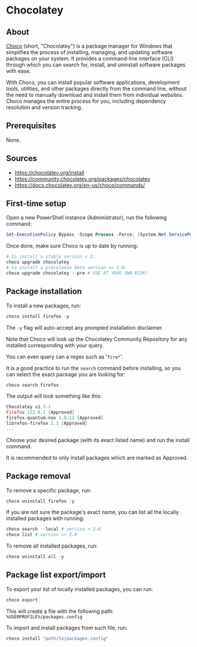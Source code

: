 # Chocolatey

## About

[Choco](https://chocolatey.org/) (short, "Chocolatey") is a package manager for Windows that simplifies the process of installing, managing, and updating software packages on your system. It provides a command-line interface (CLI) through which you can search for, install, and uninstall software packages with ease.

With Choco, you can install popular software applications, development tools, utilities, and other packages directly from the command line, without the need to manually download and install them from individual websites. Choco manages the entire process for you, including dependency resolution and version tracking.

## Prerequisites
None.

## Sources
* https://chocolatey.org/install
* https://community.chocolatey.org/packages/chocolatey
* https://docs.chocolatey.org/en-us/choco/commands/

## First-time setup
Open a new PowerShell instance (Administrator), run the following command:

```powershell
Set-ExecutionPolicy Bypass -Scope Process -Force; [System.Net.ServicePointManager]::SecurityProtocol = [System.Net.ServicePointManager]::SecurityProtocol -bor 3072; iex ((New-Object System.Net.WebClient).DownloadString('https://community.chocolatey.org/install.ps1'))
```

Once done, make sure Choco is up to date by running:

```powershell
# to install a stable version < 2:
choco upgrade chocolatey
# to install a prerelease beta version >= 2.0:
choco upgrade chocolatey --pre # USE AT YOUR OWN RISK!
```

## Package installation

To install a new packages, run:
```powershell
choco install firefox -y
```

The `-y` flag will auto-accept any prompted installation disclaimer.

Note that Choco will look up the Chocolatey Community Repository for any installed corresponding with your query.

You can even query can a regex such as '`fire*`'.

It is a good practice to run the `search` command before installing, so you can select the exact package you are looking for:
```powershell
choco search firefox
```

The output will look something like this:
```PowerShell
Chocolatey v1.3.1
Firefox 113.0.1 [Approved]
firefox-quantum-nox 1.8.12 [Approved]
librefox-firefox 2.1 [Approved]
...
```

Choose your desired package (with its exact listed name) and run the install command.

It is recommended to only install packages which are marked as Approved.

## Package removal

To remove a specific package, run:
```powershell
choco uninstall firefox -y
```

If you are not sure the package's exact name, you can list all the locally installed packages with running:
```powershell
choco search --local # version < 2.0
choco list # version => 2.0
```

To remove all installed packages, run:
```powershell
choco uninstall all -y
```

## Package list export/import

To export your list of locally installed packages, you can run:
```powershell
choco export
```

This will create a file with the following path: `%USERPROFILE%/packages.config`

To import and install packages from such file, run:
```powershell
choco install "path/to/packages.config"
```